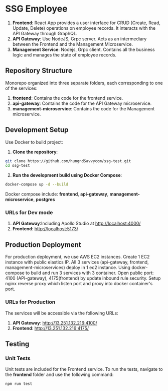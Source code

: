 # SSG Employee

1. **Frontend**: React App provides a user interface for CRUD (Create, Read, Update, Delete) operations on employee records. It interacts with the API Gateway through GraphQL.
2. **API Gateway**: Use NodeJS, Grpc server. Acts as an intermediary between the Frontend and the Management Microservice.
3. **Management Service**: Nodejs, Grpc client. Contains all the business logic and manages the state of employee records.

## Repository Structure

Monorepo organized into three separate folders, each corresponding to one of the services:

1. **frontend**: Contains the code for the frontend service.
2. **api-gateway**: Contains the code for the API Gateway microservice.
3. **management-microservice**: Contains the code for the Management microservice.

## Development Setup

Use Docker to build project:

1. **Clone the repository**:

```bash
git clone https://github.com/hungndSavvycom/ssg-test.git
cd ssg-test
```

2. **Run the development build using Docker Compose**:

```bash
docker-compose up -d --build
```

Docker compose include: **frontend**, **api-gateway**, **management-microservice**, **postgres**

### URLs for Dev mode

1. **API Gateway**:Including Apollo Studio at <http://localhost:4000/>
2. **Frontend**: <http://localhost:5173/>

## Production Deployment

For production deployment, we use AWS EC2 instances. Create 1 EC2 instance with public elastics IP. All 3 services (api-gateway, frontend, management-microservices) deploy in 1 ec2 instance. Using docker-compose to build and run 3 services with 3 container.
Open public port: 4100 (API-gateway), 4175(frontend) by  update inbound rule security.
Setup nginx reverse proxy which listen port and proxy into docker container's port.

### URLs for Production

The services will be accessible via the following URLs:

1. **API Gateway**: <http://13.251.132.216:4100/>
2. **Frontend**: <http://13.251.132.216:4175/>

## Testing

### Unit Tests

Unit tests are included for the Frontend service. To run the tests, navigate to the **frontend** folder and use the following command:

```bash
npm run test
```
